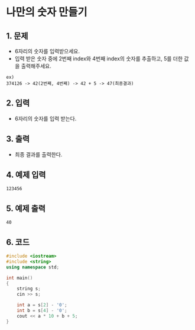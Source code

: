 # 나만의 숫자 만들기

## 1. 문제
- 6자리의 숫자를 입력받으세요.
- 입력 받은 숫자 중에 2번째 index와 4번째 index의 숫자를 추출하고, 5를 더한 값을 출력해주세요.

```
ex)
374126 -> 42(2번째, 4번째) -> 42 + 5 -> 47(최종결과)
```

## 2. 입력
- 6자리의 숫자를 입력 받는다.

## 3. 출력
- 최종 결과를 출력한다.

## 4. 예제 입력
```
123456
```

## 5. 예제 출력
```
40
```

## 6. 코드
```c++
#include <iostream>
#include <string>
using namespace std;

int main()
{
    string s;
    cin >> s;

    int a = s[2] - '0';
    int b = s[4] - '0';
    cout << a * 10 + b + 5;
}
```
